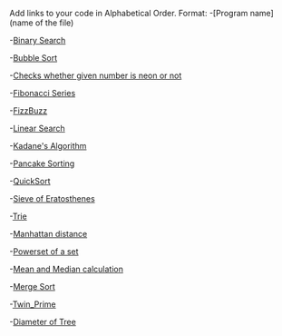 Add links to your code in Alphabetical Order.
Format: -[Program name](name of the file)

-[Binary Search](binarySearch.js)

-[Bubble Sort](bubbleSort.js)

-[Checks whether given number is neon or not](neonNumber.js)

-[Fibonacci Series](fibonacciSum.js)

-[FizzBuzz](fizzBuzz.js)

-[Linear Search](linearSearch.js)

-[Kadane's Algorithm](kadaneAlgo.js)

-[Pancake Sorting](pancakeSorting.js)

-[QuickSort](QuickSort.js)

-[Sieve of Eratosthenes](Sieve.js)

-[Trie](Trie.js)

-[Manhattan distance](Manhattan_distance.js)

-[Powerset of a set](Powerset.js)

-[Mean and Median calculation](mean_median.js)

-[Merge Sort](mergesort.js)

-[Twin_Prime](twin_prime.js)

-[Diameter of Tree](treeDiameter.js)